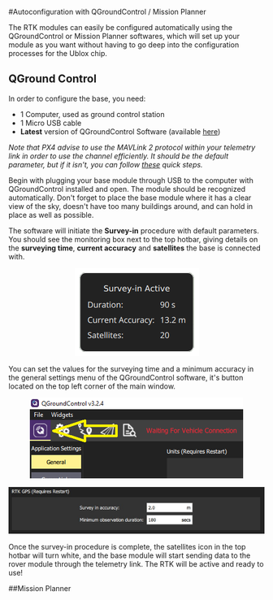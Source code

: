 #Autoconfiguration with QGroundControl / Mission Planner

The RTK modules can easily be configured automatically using the QGroundControl or Mission Planner softwares, which will set up your module as you want without having to go deep into the configuration processes for the Ublox chip.

## QGround Control

In order to configure the base, you need: 
* 1 Computer, used as ground control station
* 1 Micro USB cable
* **Latest** version of QGroundControl Software (available [here](https://docs.qgroundcontrol.com/en/getting_started/download_and_install.html))

_Note that PX4 advise to use the MAVLink 2 protocol within your telemetry link in order to use the channel efficiently. It should be the default parameter, but if it isn't, you can follow [these](https://docs.px4.io/en/advanced_features/rtk-gps.html#mavlink2) quick steps._

Begin with plugging your base module through USB to the computer with QGroundControl installed and open. The module should be recognized automatically. Don't forget to place the base module where it has a clear view of the sky, doesn't have too many buildings around, and can hold in place as well as possible.

The software will initiate the **Survey-in** procedure with default parameters. You should see the monitoring box next to the top hotbar, giving details on the **surveying time**, **current accuracy** and **satellites** the base is connected with.

<p align="center">
  <img src="./images/qgsvin.png?raw=true" alt="QG Survey dialog box"/>
</p>

You can set the values for the surveying time and a minimum accuracy in the general settings menu of the QGroundControl software, it's button located on the top left corner of the main window.

<p align="center">
  <img src="./images/qgbutton.png?raw=true" alt="QG General settings button"/>
</p>

<p align="center">
  <img src="./images/qgset.jpg?raw=true" alt="QG RTK settings"/>
</p>

Once the survey-in procedure is complete, the satellites icon in the top hotbar will turn white, and the base module will start sending data to the rover module through the telemetry link. The RTK will be active and ready to use!

##Mission Planner









